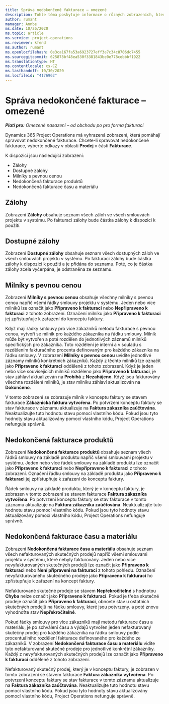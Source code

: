 ```yaml
---
title: Správa nedokončené fakturace – omezené
description: Tohle téma poskytuje informace o různých zobrazeních, která jsou k dispozici při správě nedokončené fakturace.
author: rumant
manager: Annbe
ms.date: 10/26/2020
ms.topic: article
ms.service: project-operations
ms.reviewer: kfend
ms.author: rumant
ms.openlocfilehash: 0e3ca167fa53a6923727eff3e7c34c8706dc7455
ms.sourcegitcommit: 625878bf48ea530f3381843be0e778cebbbf1922
ms.translationtype: HT
ms.contentlocale: cs-CZ
ms.lasthandoff: 10/30/2020
ms.locfileid: "4176962"
---
```

# <a name="manage-the-billing-backlog---lite"></a>Správa nedokončené fakturace – omezené

_**Platí pro:** Omezené nasazení – od obchodu po pro forma fakturaci_

Dynamics 365 Project Operations má vyhrazená zobrazení, která pomáhají spravovat nedokončené fakturace. Chcete-li spravovat nedokončené fakturace, vyberte odkazy v oblasti **Prodej** v části **Fakturace**. 

K dispozici jsou následující zobrazení:

- Zálohy
- Dostupné zálohy
- Milníky s pevnou cenou
- Nedokončená fakturace produktů
- Nedokončená fakturace času a materiálu

## <a name="retainers-and-advances"></a>Zálohy

Zobrazení **Zálohy** obsahuje seznam všech záloh ve všech smlouvách projektu v systému. Po fakturaci zálohy bude částka zálohy k dispozici k použití.

## <a name="available-retainers-and-advances"></a>Dostupné zálohy

Zobrazení **Dostupné zálohy** obsahuje seznam všech dostupných záloh ve všech smlouvách projektu v systému. Po fakturaci zálohy bude částka zálohy k dispozici k použití a je přidána do seznamu. Poté, co je částka zálohy zcela vyčerpána, je odstraněna ze seznamu.

## <a name="fixed-price-milestones"></a>Milníky s pevnou cenou

Zobrazení **Milníky s pevnou cenou** obsahuje všechny milníky s pevnou cenou napříč všemi řádky smlouvy projektu v systému. Jeden nebo více milníků lze označit jako **Připraveno k fakturaci** nebo **Nepřipraveno k fakturaci** z tohoto zobrazení. Označení milníku jako **Připraveno k fakturaci** jej zpřístupňuje k zařazení do konceptu faktury.

Když mají řádky smlouvy pro více zákazníků metodu fakturace s pevnou cenou, vytvoří se milník pro každého zákazníka na řádku smlouvy. Milník může být vytvořen a poté rozdělen do jednotlivých záznamů milníků specifických pro zákazníka. Toto rozdělení je interní a v souladu s rozdělením fakturačního procenta definovaným pro každého zákazníka na řádku smlouvy. V zobrazení **Milníky s pevnou cenou** uvidíte jednotlivé záznamy milníků konkrétních zákazníků. Každý z těchto milníků lze označit jako **Připraveno k fakturaci** odděleně z tohoto zobrazení. Když je jeden nebo více souvisejících milníků rozděleno jako **Připraveno k fakturaci**, je stav záhlaví aktualizován na **Probíhá** z **Nezahájeno**. Když jsou fakturovány všechna rozdělení milníků, je stav milníku záhlaví aktualizován na **Dokončeno**.

V tomto zobrazení se zobrazuje milník v konceptu faktury se stavem fakturace **Zákaznická faktura vytvořena**. Po potvrzení konceptu faktury se stav fakturace v záznamu aktualizuje na **Faktura zákazníka zaúčtována**. Neaktualizujte tuto hodnotu stavu pomocí vlastního kódu. Pokud jsou tyto hodnoty stavu aktualizovány pomocí vlastního kódu, Project Operations nefunguje správně.

## <a name="product-billing-backlog"></a>Nedokončená fakturace produktů

Zobrazení **Nedokončená fakturace produktů** obsahuje seznam všech řádků smlouvy na základě produktu napříč všemi smlouvami projektu v systému. Jeden nebo více řádek smlouvy na základě produktu lze označit jako **Připraveno k fakturaci** nebo **Nepřipraveno k fakturaci** z tohoto zobrazení. Označení řádku smlouvy na základě produktu jako **Připraveno k fakturaci** jej zpřístupňuje k zařazení do konceptu faktury.

Řádek smlouvy na základě produktu, který je v konceptu faktury, je zobrazen v tomto zobrazení se stavem fakturace **Faktura zákazníka vytvořena**. Po potvrzení konceptu faktury se stav fakturace v tomto záznamu aktualizuje na **Faktura zákazníka zaúčtována**. Neaktualizujte tuto hodnotu stavu pomocí vlastního kódu. Pokud jsou tyto hodnoty stavu aktualizovány pomocí vlastního kódu, Project Operations nefunguje správně.

## <a name="time-and-material-billing-backlog"></a>Nedokončená fakturace času a materiálu

Zobrazení **Nedokončená fakturace času a materiálu** obsahuje seznam všech nefakturovaných skutečných prodejů napříč všemi smlouvami projektu v systému, které nebyly fakturovány. Jeden nebo více nevyfakturovaných skutečných prodejů lze označit jako **Připraveno k fakturaci** nebo **Není připraveni na fakturaci** z tohoto pohledu. Označení nevyfakturovaného skutečného prodeje jako **Připraveno k fakturaci** ho zpřístupňuje k zařazení na koncept faktury.

Nefakturované skutečné prodeje se stavem **Nepřekročitelné** s hodnotou **Chyba** nelze označit jako **Připraveno k fakturaci**. Pokud je třeba skutečné prodeje označit jako **Připraveno k fakturaci**, obnovte stav u ostatních skutečných prodejů na řádku smlouvy, které jsou potvrzeny. a poté znovu vyhodnoťte stav **Nepřekročitelné**.

Pokud řádky smlouvy pro více zákazníků mají metodu fakturace času a materiálu, je po schválení času a výdajů vytvořen jeden nefakturovaný skutečný prodej pro každého zákazníka na řádku smlouvy podle procentuálního rozdělení fakturace definovaného pro každého ze zákazníků. V zobrazení **Nedokončená fakturace času a materiálu** vidíte tyto nefakturované skutečné prodeje pro jednotlivé konkrétní zákazníky. Každý z nevyfakturovaných skutečných prodejů lze označit jako **Připraveno k fakturaci** odděleně z tohoto zobrazení.

Nefakturovaný skutečný prodej, který je v konceptu faktury, je zobrazen v tomto zobrazení se stavem fakturace **Faktura zákazníka vytvořena**. Po potvrzení konceptu faktury se stav fakturace v tomto záznamu aktualizuje na **Faktura zákazníka zaúčtována**. Neaktualizujte tuto hodnotu stavu pomocí vlastního kódu. Pokud jsou tyto hodnoty stavu aktualizovány pomocí vlastního kódu, Project Operations nefunguje správně.

